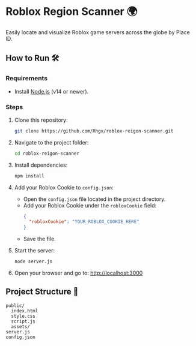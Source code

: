 # Roblox Region Scanner 🌍

Easily locate and visualize Roblox game servers across the globe by Place ID.

## How to Run 🛠️

### Requirements
- Install [Node.js](https://nodejs.org/) (v14 or newer).

### Steps
1. Clone this repository:
   ```bash
   git clone https://github.com/Rhgx/roblox-reigon-scanner.git
   ```
2. Navigate to the project folder:
   ```bash
   cd roblox-reigon-scanner
   ```
3. Install dependencies:
   ```bash
   npm install
   ```
4. Add your Roblox Cookie to `config.json`:
   - Open the `config.json` file located in the project directory.
   - Add your Roblox Cookie under the `robloxCookie` field:
     ```json
     {
       "robloxCookie": "YOUR_ROBLOX_COOKIE_HERE"
     }
     ```
   - Save the file.

5. Start the server:
   ```bash
   node server.js
   ```
6. Open your browser and go to:
   [http://localhost:3000](http://localhost:3000)

## Project Structure 📂
```
public/
  index.html
  style.css
  script.js
  assets/
server.js
config.json
```
